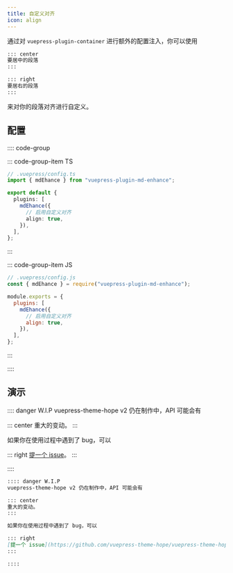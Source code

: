 ```yaml
---
title: 自定义对齐
icon: align
---
```


通过对 `vuepress-plugin-container` 进行额外的配置注入，你可以使用

```md
::: center
要居中的段落
:::

::: right
要居右的段落
:::
```

来对你的段落对齐进行自定义。

<!-- more -->

## 配置

:::: code-group

::: code-group-item TS

```ts {8}
// .vuepress/config.ts
import { mdEhance } from "vuepress-plugin-md-enhance";

export default {
  plugins: [
    mdEhance({
      // 启用自定义对齐
      align: true,
    }),
  ],
};
```

:::

::: code-group-item JS

```js {8}
// .vuepress/config.js
const { mdEhance } = require("vuepress-plugin-md-enhance");

module.exports = {
  plugins: [
    mdEhance({
      // 启用自定义对齐
      align: true,
    }),
  ],
};
```

:::

::::

## 演示

:::: danger W.I.P
vuepress-theme-hope v2 仍在制作中，API 可能会有

::: center
重大的变动。
:::

如果你在使用过程中遇到了 bug，可以

::: right
[提一个 issue](https://github.com/vuepress-theme-hope/vuepress-theme-hope/issues)。
:::

::::

```md
:::: danger W.I.P
vuepress-theme-hope v2 仍在制作中，API 可能会有

::: center
重大的变动。
:::

如果你在使用过程中遇到了 bug，可以

::: right
[提一个 issue](https://github.com/vuepress-theme-hope/vuepress-theme-hope/issues)。
:::

::::
```
